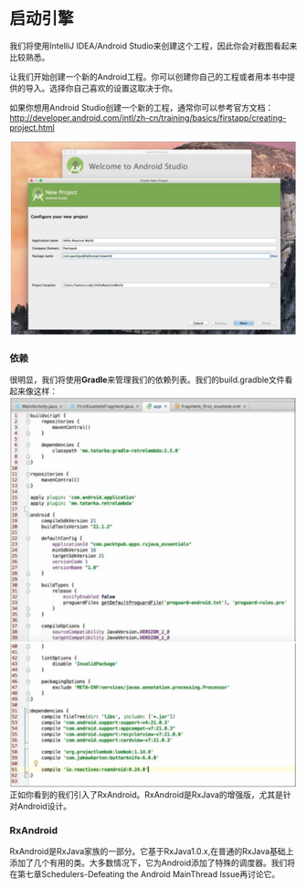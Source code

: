 # 启动引擎

我们将使用IntelliJ IDEA/Android Studio来创建这个工程，因此你会对截图看起来比较熟悉。

让我们开始创建一个新的Android工程。你可以创建你自己的工程或者用本书中提供的导入。选择你自己喜欢的设置这取决于你。

如果你想用Android Studio创建一个新的工程，通常你可以参考官方文档：http://developer.android.com/intl/zh-cn/training/basics/firstapp/creating-project.html

![](images/chapter3_1.png)

### 依赖

很明显，我们将使用**Gradle**来管理我们的依赖列表。我们的build.gradble文件看起来像这样：
 ![](images/chapter3_2.png)
 ![](images/chapter3_3.png)
正如你看到的我们引入了RxAndroid。RxAndroid是RxJava的增强版，尤其是针对Android设计。
### RxAndroid

RxAndroid是RxJava家族的一部分。它基于RxJava1.0.x,在普通的RxJava基础上添加了几个有用的类。大多数情况下，它为Android添加了特殊的调度器。我们将在第七章Schedulers-Defeating the Android MainThread Issue再讨论它。





























